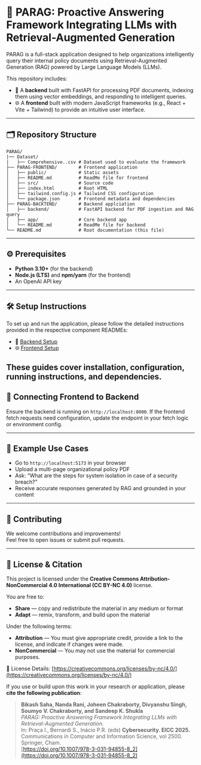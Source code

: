 # 🔐 PARAG: Proactive Answering Framework Integrating LLMs with Retrieval-Augmented Generation

PARAG is a full-stack application designed to help organizations intelligently query their internal policy documents using Retrieval-Augmented Generation (RAG) powered by Large Language Models (LLMs).

This repository includes:

- 🧠 A **backend** built with FastAPI for processing PDF documents, indexing them using vector embeddings, and responding to intelligent queries.
- 🌐 A **frontend** built with modern JavaScript frameworks (e.g., React + Vite + Tailwind) to provide an intuitive user interface.

---

## 🗂️ Repository Structure

```
PARAG/
|── Dataset/
|   ├── Comprehensive..csv # Dataset used to evaluate the framework 
├── PARAG-FRONTEND/        # Frontend application
│   ├── public/            # Static assets
│   ├── README.md          # ReadMe file for frontend
│   ├── src/               # Source code
│   ├── index.html         # Root HTML
│   ├── tailwind.config.js # Tailwind CSS configuration
│   └── package.json       # Frontend metadata and dependencies
├── PARAG-BACKTEND/        # Backend applciation       
│   ├── backend/           # FastAPI backend for PDF ingestion and RAG query
│   ├── app/               # Core backend app
│   └── README.md          # ReadMe file for backend
└── README.md              # Root documentation (this file)
```

---

## ⚙️ Prerequisites

- **Python 3.10+** (for the backend)
- **Node.js (LTS)** and **npm/yarn** (for the frontend)
- An OpenAI API key

---

## 🛠️ Setup Instructions

To set up and run the application, please follow the detailed instructions provided in the respective component READMEs:

- 📄 [Backend Setup](./PARAG-BACKTEND/README.md)
- 🌐 [Frontend Setup](./PARAG-FRONTEND/README.md)

These guides cover installation, configuration, running instructions, and dependencies.
---

## 📡 Connecting Frontend to Backend

Ensure the backend is running on `http://localhost:8000`. If the frontend fetch requests need configuration, update the endpoint in your fetch logic or environment config.

---

## 🧪 Example Use Cases

- Go to `http://localhost:5173` in your browser
- Upload a multi-page organizational policy PDF
- Ask: “What are the steps for system isolation in case of a security breach?”
- Receive accurate responses generated by RAG and grounded in your content

---

## 🤝 Contributing

We welcome contributions and improvements!  
Feel free to open issues or submit pull requests.


---

## 📜 License & Citation

This project is licensed under the **Creative Commons Attribution-NonCommercial 4.0 International (CC BY-NC 4.0)** license.

You are free to:

- **Share** — copy and redistribute the material in any medium or format  
- **Adapt** — remix, transform, and build upon the material  

Under the following terms:

- **Attribution** — You must give appropriate credit, provide a link to the license, and indicate if changes were made.  
- **NonCommercial** — You may not use the material for commercial purposes.

🔗 License Details: [https://creativecommons.org/licenses/by-nc/4.0/](https://creativecommons.org/licenses/by-nc/4.0/)

If you use or build upon this work in your research or application, please **cite the following publication**:

> **Bikash Saha, Nanda Rani, Joheen Chakraborty, Divyanshu Singh, Soumyo V. Chakraborty, and Sandeep K. Shukla**  
> *PARAG: Proactive Answering Framework Integrating LLMs with Retrieval-Augmented Generation.*  
> In: Praça I., Bernardi S., Inácio P.R. (eds) **Cybersecurity. EICC 2025.** Communications in Computer and Information Science, vol 2500. Springer, Cham.  
> [https://doi.org/10.1007/978-3-031-94855-8_2](https://doi.org/10.1007/978-3-031-94855-8_2)